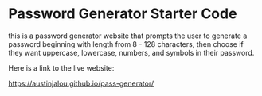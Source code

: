 # Password Generator Starter Code
this is a password generator website that prompts the user to generate a password beginning with length from 8 - 128 characters, then choose if they want uppercase, lowercase, numbers, and symbols in their password.


Here is a link to the live website:

https://austinjalou.github.io/pass-generator/

